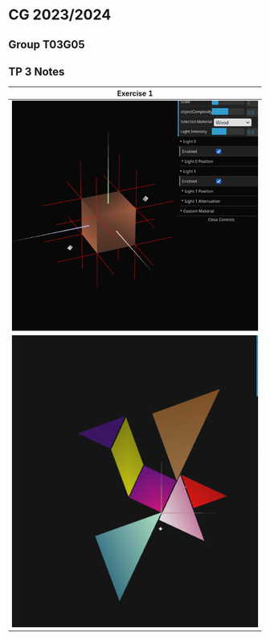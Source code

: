 # CG 2023/2024

## Group T03G05

## TP 3 Notes

| **Exercise 1**|
| :-----------: |
| ![Exercise 1.1](cg-t03g05-tp3-1.png) |
| ![Exercise 1.2](cg-t03g05-tp3-2.png) |